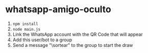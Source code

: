 # whatsapp-amigo-oculto

1. `npm install`
2. `node main.js`
3. Link the WhatsApp account with the QR Code that will appear
4. Add this user/bot to a group
5. Send a message "\sortear" to the group to start the draw
